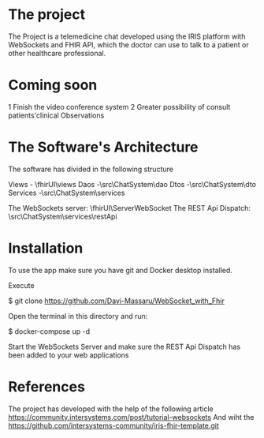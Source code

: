 # The project
 The Project is a telemedicine chat developed using the IRIS platform with WebSockets and FHIR API, which the doctor can use to talk to a patient or other healthcare professional.
 
# Coming soon
1 Finish the video conference system
2 Greater possibility of consult patients'clinical Observations

# The Software's Architecture 

The software has divided in the following structure 

Views - \fhirUI\views
Daos -\src\ChatSystem\dao
Dtos -\src\ChatSystem\dto
Services -\src\ChatSystem\services

The WebSockets server: \fhirUI\ServerWebSocket
The REST Api Dispatch: \src\ChatSystem\services\restApi

# Installation

 To use the app make sure you have git and Docker desktop installed.
 
 Execute 
 
 $ git clone https://github.com/Davi-Massaru/WebSocket_with_Fhir
 
 Open the terminal in this directory and run:

$ docker-compose up -d

Start the WebSockets Server and make sure the REST Api Dispatch has been added to your web applications


# References 

The project has developed with the help of the following article  https://community.intersystems.com/post/tutorial-websockets
And wiht the https://github.com/intersystems-community/iris-fhir-template.git 



